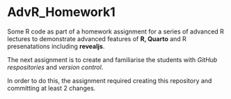 # AdvR_Homework1
Some R code as part of a homework assignment for a series of advanced R lectures to demonstrate advanced features of **R, Quarto** and R presenatations including **revealjs**.

The next assignment is to create and familiarise the students with *GitHub respositories* and *version control*.

In order to do this, the assignment required creating this repository and committing at least 2 changes.
